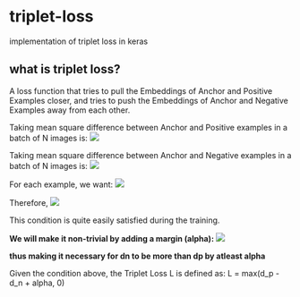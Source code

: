 # triplet-loss
implementation of triplet loss in keras

## what is triplet loss?
A loss function that tries to pull the Embeddings of Anchor and Positive Examples closer, and tries to push the Embeddings of Anchor and Negative Examples away from each other.

Taking mean square difference between Anchor and Positive examples in a batch of N images is:
<img src="https://render.githubusercontent.com/render/math?math=d_p">

Taking mean square difference between Anchor and Negative examples in a batch of N images is:
<img src="https://render.githubusercontent.com/render/math?math=d_n">

For each example, we want:
<img src="https://render.githubusercontent.com/render/math?math=d_p \leq d_n">

Therefore,
<img src="https://render.githubusercontent.com/render/math?math=d_p - d_n \leq 0">


This condition is quite easily satisfied during the training.

**We will make it non-trivial by adding a margin (alpha):**
<img src="https://render.githubusercontent.com/render/math?math=d_p - d_n + \alpha \leq 0">

**thus making it necessary for dn to be more than dp by atleast alpha**

Given the condition above, the Triplet Loss L is defined as:
L = max(d_p - d_n + alpha, 0)

